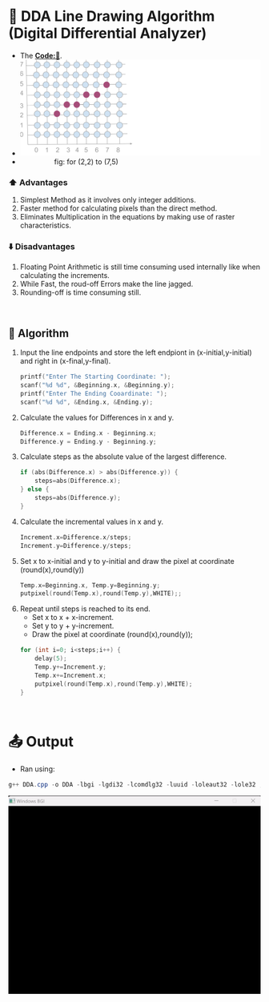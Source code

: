 # 📏 DDA Line Drawing Algorithm (Digital Differential Analyzer)
- The **[Code:📑](../../C/DDA.cpp)**.
- <img src='./Resources/DDA.svg' width="700px">
- &emsp; &emsp; &emsp; &emsp;fig: for (2,2) to (7,5) 

### ⬆️ Advantages
1. Simplest Method as it involves only integer additions.
2. Faster method for calculating pixels than the direct method.
3. Eliminates Multiplication in the equations by making use of raster characteristics.

### ⬇️ Disadvantages
1. Floating Point Arithmetic is still time consuming used internally like when calculating the increments.
2. While Fast, the roud-off Errors make the line jagged.
3. Rounding-off is time consuming still. 

&nbsp;
## 🤖 **Algorithm**
1. Input the line endpoints and store the left endpiont in (x-initial,y-initial) and right in (x-final,y-final).
    ```cpp
    printf("Enter The Starting Coordinate: ");
    scanf("%d %d", &Beginning.x, &Beginning.y);
    printf("Enter The Ending Cooardinate: ");
    scanf("%d %d", &Ending.x, &Ending.y);
    ```
2. Calculate the values for Differences in x and y. 
    ```cpp
    Difference.x = Ending.x - Beginning.x;
    Difference.y = Ending.y - Beginning.y;
    ```
3. Calculate steps as the absolute value of the largest difference.
    ```cpp
    if (abs(Difference.x) > abs(Difference.y)) {
        steps=abs(Difference.x);
    } else {
        steps=abs(Difference.y);
    }
    ```
4. Calculate the incremental values in x and y.
    ```cpp
    Increment.x=Difference.x/steps;
    Increment.y=Difference.y/steps;
    ```
5. Set x to x-initial and y to y-initial and draw the pixel at coordinate (round(x),round(y))
    ```cpp
    Temp.x=Beginning.x, Temp.y=Beginning.y;
    putpixel(round(Temp.x),round(Temp.y),WHITE);;
    ```
6. Repeat until steps is reached to its end.
    - Set x to x + x-increment.
    - Set y to y + y-increment.
    - Draw the pixel at coordinate (round(x),round(y));
    ```cpp
    for (int i=0; i<steps;i++) {
        delay(5);
        Temp.y+=Increment.y;
        Temp.x+=Increment.x;
        putpixel(round(Temp.x),round(Temp.y),WHITE);
    }
    ```

&nbsp;
# 📤 Output
- Ran using:
```powershell
g++ DDA.cpp -o DDA -lbgi -lgdi32 -lcomdlg32 -luuid -loleaut32 -lole32 ; ./DDA.exe
```
<img src='./Resources/DDA.gif'>